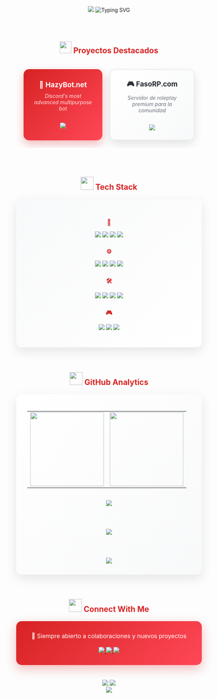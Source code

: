 <div align="center">

<img src="https://capsule-render.vercel.app/api?type=waving&color=gradient&customColorList=24&height=200&section=header&text=Adrian%20👋&fontSize=50&fontColor=FFFFFF&animation=fadeIn&fontAlignY=38&desc=Full-Stack%20Developer&descAlignY=55&descSize=18" />

<img src="https://readme-typing-svg.herokuapp.com?font=JetBrains+Mono&size=28&duration=3000&pause=1000&color=D72323&center=true&vCenter=true&width=600&height=60&lines=Hey+I'm+Adrian;Chicago%2C+USA;Full-Stack+Developer" alt="Typing SVG" />

<br><br>

<h2>
  <img src="https://media2.giphy.com/media/QssGEmpkyEOhBCb7e1/giphy.gif?cid=ecf05e47a0n3gi1bfqntqmob8g9aid1oyj2wr3ds3mg700bl&rid=giphy.gif" width="32">
  <span style="color: #D72323;">Proyectos Destacados</span>
</h2>

<table align="center" border="0" cellpadding="20" cellspacing="0" style="border-collapse: separate; border-spacing: 20px;">
  <tr align="center">
    <td style="background: linear-gradient(135deg, #D72323 0%, #FF4757 100%); border-radius: 15px; padding: 25px; box-shadow: 0 10px 25px rgba(215, 35, 35, 0.3);">
      <a href="https://hazybot.net" style="text-decoration:none; color: white;">
        <h3 style="color: white; margin: 0 0 10px 0;">🤖 HazyBot.net</h3>
      </a>
      <p style="color: #FFE5E5; margin: 10px 0; font-style: italic; font-size: 14px;">
        Discord's most advanced multipurpose bot
      </p>
      <br>
      <a href="https://hazybot.net" target="_blank">
        <img src="https://img.shields.io/badge/-HAZYBOT.NET-FFFFFF?style=for-the-badge&logo=discord&logoColor=D72323&labelColor=D72323">
      </a>
    </td>
    <td style="background: linear-gradient(135deg, #FFFFFF 0%, #F8F9FA 100%); border: 2px solid #E9ECEF; border-radius: 15px; padding: 25px; box-shadow: 0 10px 25px rgba(0,0,0,0.1);">
      <a href="https://fasorp.com" style="text-decoration:none; color: #24292E;">
        <h3 style="color: #24292E; margin: 0 0 10px 0;">🎮 FasoRP.com</h3>
      </a>
      <p style="color: #6A737D; margin: 10px 0; font-style: italic; font-size: 14px;">
        Servidor de roleplay premium para la comunidad
      </p>
      <br>
      <a href="https://fasorp.com" target="_blank">
        <img src="https://img.shields.io/badge/-FASORP.COM-24292E?style=for-the-badge&logo=gamepad&logoColor=FFFFFF&labelColor=24292E">
      </a>
    </td>
  </tr>
</table>

<br><br>

<h2>
  <img src="https://media.giphy.com/media/iY8CRBdQXODJSCERIr/giphy.gif" width="35">
  <span style="color: #D72323;">Tech Stack</span>
</h2>

<div align="center" style="background: linear-gradient(135deg, #F8F9FA 0%, #FFFFFF 100%); padding: 30px; border-radius: 15px; margin: 20px 0; box-shadow: 0 10px 30px rgba(0,0,0,0.1);">
  
  <h3 style="color: #D72323; margin-bottom: 15px;">🎨</h3>
  <p>
    <img src="https://img.shields.io/badge/JavaScript-F7DF1E?style=for-the-badge&logo=javascript&logoColor=black" />
    <img src="https://img.shields.io/badge/React-61DAFB?style=for-the-badge&logo=react&logoColor=black" />
    <img src="https://img.shields.io/badge/HTML5-E34F26?style=for-the-badge&logo=html5&logoColor=white" />
    <img src="https://img.shields.io/badge/CSS3-1572B6?style=for-the-badge&logo=css3&logoColor=white" />
  </p>
  
  <h3 style="color: #D72323; margin: 25px 0 15px;">⚙️</h3>
  <p>
    <img src="https://img.shields.io/badge/Node.js-339933?style=for-the-badge&logo=nodedotjs&logoColor=white" />
    <img src="https://img.shields.io/badge/Python-3776AB?style=for-the-badge&logo=python&logoColor=white" />
    <img src="https://img.shields.io/badge/C++-00599C?style=for-the-badge&logo=cplusplus&logoColor=white" />
    <img src="https://img.shields.io/badge/Lua-2C2D72?style=for-the-badge&logo=lua&logoColor=white" />
  </p>
  
  <h3 style="color: #D72323; margin: 25px 0 15px;">🛠️</h3>
  <p>
    <img src="https://img.shields.io/badge/MongoDB-47A248?style=for-the-badge&logo=mongodb&logoColor=white" />
    <img src="https://img.shields.io/badge/MySQL-4479A1?style=for-the-badge&logo=mysql&logoColor=white" />
    <img src="https://img.shields.io/badge/Git-F05032?style=for-the-badge&logo=git&logoColor=white" />
    <img src="https://img.shields.io/badge/Docker-2496ED?style=for-the-badge&logo=docker&logoColor=white" />
  </p>
  
  <h3 style="color: #D72323; margin: 25px 0 15px;">🎮</h3>
  <p>
    <img src="https://img.shields.io/badge/FiveM-F40552?style=for-the-badge&logo=fivem&logoColor=white" />
    <img src="https://img.shields.io/badge/Discord.js-5865F2?style=for-the-badge&logo=discord&logoColor=white" />
    <img src="https://img.shields.io/badge/ESX-FF6B35?style=for-the-badge&logo=lua&logoColor=white" />
  </p>
</div>

<br>

<h2>
  <img src="https://media.giphy.com/media/W5eoZHPpUx9sapR0eu/giphy.gif" width="35">
  <span style="color: #D72323;">GitHub Analytics</span>
</h2>

<div align="center" style="background: linear-gradient(135deg, #FFFFFF 0%, #F8F9FA 100%); padding: 30px; border-radius: 15px; margin: 20px 0; box-shadow: 0 10px 30px rgba(0,0,0,0.1);">
  
  <table align="center" cellspacing="20" cellpadding="0">
    <tr>
      <td align="center">
        <img src="https://github-readme-stats.vercel.app/api?username=4drixn&show_icons=true&hide_border=true&bg_color=FEFEFE&title_color=D72323&icon_color=D72323&text_color=24292E&count_private=true&border_radius=15" height="200" />
      </td>
      <td align="center">
        <img src="https://github-readme-stats.vercel.app/api/top-langs/?username=4drixn&layout=compact&hide_border=true&bg_color=FEFEFE&title_color=D72323&text_color=24292E&border_radius=15" height="200" />
      </td>
    </tr>
  </table>
  
  <br>
  
  <img src="https://github-readme-streak-stats.herokuapp.com/?user=4drixn&hide_border=true&background=FEFEFE&stroke=D72323&ring=D72323&fire=D72323&currStreakLabel=24292E&sideLabels=24292E&dates=24292E&sideNums=D72323&currStreakNum=D72323&border_radius=15" />
  
  <br><br>
  
  <img src="https://github-readme-activity-graph.vercel.app/graph?username=4drixn&bg_color=FEFEFE&color=24292E&line=D72323&point=D72323&area=true&hide_border=true&radius=15" />
  
  <br><br>
  
  <div style="display: flex; flex-wrap: wrap; justify-content: center; gap: 10px;">
    <img src="https://github-profile-trophy.vercel.app/?username=4drixn&theme=flat&no-frame=true&no-bg=true&margin-w=4&row=1&column=8&bg_color=FEFEFE&title_color=D72323&text_color=24292E" />
  </div>
</div>

<br>

<h2>
  <img src="https://media.giphy.com/media/LnQjpWaON8nhr21vNW/giphy.gif" width="35">
  <span style="color: #D72323;">Connect With Me</span>
</h2>

<div align="center" style="background: linear-gradient(135deg, #D72323 0%, #FF4757 100%); padding: 30px; border-radius: 15px; margin: 20px 0; box-shadow: 0 10px 30px rgba(215, 35, 35, 0.3);">
  <p style="color: white; margin: 0 0 20px 0; font-size: 16px;">
    💬 Siempre abierto a colaboraciones y nuevos proyectos
  </p>
  
  <a href="https://hazybot.net" target="_blank">
    <img src="https://img.shields.io/badge/🤖_Hazy Bot-FFFFFF?style=for-the-badge&logo=discord&logoColor=D72323&labelColor=FFFFFF" />
  </a>
  <a href="https://fasorp.com" target="_blank">
    <img src="https://img.shields.io/badge/🎮_Faso RP-FFFFFF?style=for-the-badge&logo=gamepad&logoColor=D72323&labelColor=FFFFFF" />
  </a>
  <a href="mailto:contact@example.com" target="_blank">
    <img src="https://img.shields.io/badge/✉️_Email-FFFFFF?style=for-the-badge&logo=gmail&logoColor=D72323&labelColor=FFFFFF" />
  </a>
</div>

<div align="center" style="margin-top: 40px;">
  <img src="https://komarev.com/ghpvc/?username=4drixn&style=for-the-badge&color=D72323&label=Profile+Views" />
  <img src="https://img.shields.io/github/followers/4drixn?style=for-the-badge&color=D72323&labelColor=24292E&logo=github" />
</div>

<img src="https://capsule-render.vercel.app/api?type=waving&color=gradient&customColorList=24&height=120&section=footer" />

</div>

